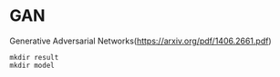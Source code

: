# GAN

Generative Adversarial Networks(https://arxiv.org/pdf/1406.2661.pdf)
  
~~~ 
mkdir result
mkdir model
